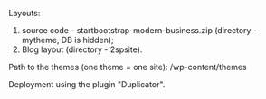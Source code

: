 Layouts:
1. source code - startbootstrap-modern-business.zip (directory - mytheme, DB is hidden);
2. Blog layout (directory - 2spsite).

Path to the themes (one theme = one site):
/wp-content/themes

Deployment using the plugin "Duplicator".
